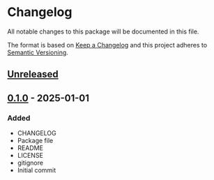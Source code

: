 # Changelog
All notable changes to this package will be documented in this file.

The format is based on [Keep a Changelog](http://keepachangelog.com/en/1.0.0/)
and this project adheres to [Semantic Versioning](http://semver.org/spec/v2.0.0.html).

## [Unreleased]

## [0.1.0] - 2025-01-01
### Added
- CHANGELOG
- Package file
- README
- LICENSE
- gitignore
- Initial commit

[Unreleased]: https://github.com/HyagoOliveira/[PACKAGE]/compare/0.1.0...main
[0.1.0]: https://github.com/HyagoOliveira/[PACKAGE]/tree/0.1.0/